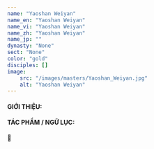 ```yaml
---
name: "Yaoshan Weiyan"
name_en: "Yaoshan Weiyan"
name_vi: "Yaoshan Weiyan"
name_zh: "Yaoshan Weiyan"
name_jp: ""
dynasty: "None"
sect: "None"
color: "gold"
disciples: []
image: 
    src: "/images/masters/Yaoshan_Weiyan.jpg"
    alt: "Yaoshan Weiyan"
---
```


#### GIỚI THIỆU:



#### TÁC PHẨM / NGỮ LỤC:

📖 

